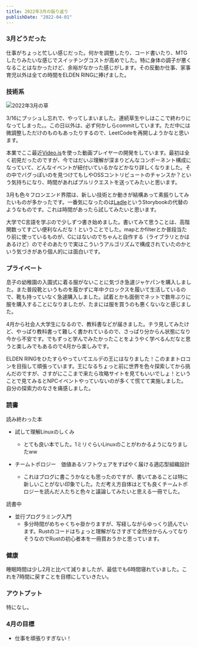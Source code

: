 ```yaml
---
title: 2022年3月の振り返り
publishDate: "2022-04-01"
---
```


### 3月どうだった
仕事がちょっと忙しい感じだった。何かを調整したり、コード書いたり、MTGしたりみたいな感じでスイッチングコストが高めでした。特に身体の調子が悪くなることはなかったけど、余裕がなかった感じがします。その反動か仕事、家事育児以外は全ての時間をELDEN RINGに捧げました。

### 技術系

![2022年3月の草](/images/gitthub202203.png)

3/16にプッシュし忘れで、やってしまいました。連続草生やしはここで終わりになってしまった。。この日以外は、必ず何かしらcommitしています。ただ中には微調整しただけのものもあったりするので、LeetCodeを再開しようかなと思います。

本業でここ最近[Video.js](https://videojs.com/)を使った動画プレイヤーの開発をしています。最初は全く初見だったのですが、今ではだいぶ理解が深まりどんなコンポーネント構成になっていて、どんなイベントが紐付いているかなどかなり詳しくなりました。その中でバグっぽいのを見つけてもしやOSSコントリビュートのチャンスか？という気持ちになり、時間があればプルリクエストを送ってみたいと思います。

3月も色々フロンエンド界隈は、新しい技術とか動きが結構あって素振りしてみたいものが多かったです。一番気になったのは[Ladle](https://github.com/tajo/ladle)というStorybookの代替のようなものです。これは時間があったら試してみたいと思います。

大学でC言語を学ぶので少しずつ書き始めました。書いてみて思うことは、高階関数ってすごい便利なんだな！ということでした。mapとかfilterとか普段当たり前に使っているものが、Cにはないのでちゃんと自作する（ライブラリとかはあるけど）のでそのあたりで実はこういうアルゴリズムで構成されていたのかという気づきがあり個人的には面白いです。


### プライベート

息子の幼稚園の入園式に着る服がないことに気づき急遽ジャケパンを購入しました。また普段靴というものを履かずに年中クロックスを履いて生活しているので、靴も持っていなく急遽購入しました。試着とかも面倒でネットで数年ぶりに服を購入することになりましたが、たまには服を買うのも悪くないなと感じました。

4月から社会人大学生になるので、教科書などが届きました。チラ見してみたけど、やっぱり教科書って難しく書かれているので、さっぱり分からん状態になり今から不安です。でもずっと学んでみたかったことをようやく学べるんだなと思うと楽しみでもあるので4月から楽しみです。

ELDEN RINGをひたすらやっていてエルデの王にはなりました！このままトロコンを目指して頑張っています。王になるちょっと前に世界を色々探索してから挑んだのですが、さすがにここまで来たら攻略サイトを見てもいいでしょ！ということで見てみるとNPCイベントやっていないのが多くて慌てて実施しました。自分の探索力のなさを痛感しました。

### 読書

読み終わった本

- 試して理解Linuxのしくみ
  - とても良い本でした。1ミリぐらいLinuxのことがわかるようになりましたww

- チームトポロジー　価値あるソフトウェアをすばやく届ける適応型組織設計
  - これはブログに書こうかなとも思ったのですが、書いてあることは特に新しいことがない印象でした。ただ考え方自体はとても良くチームトポロジーを読んだ人たちと色々と議論してみたいと思える一冊でした。

読書中

- 並行プログラミング入門
  - 多分時間がめちゃくちゃ掛かりますが、写経しながらゆっくり読んでいます。Rustのコードはちょっと理解がなさすぎて全然分からんってなりそうなのでRustの初心者本を一冊買おうかと思っています。


### 健康

睡眠時間は少し2月と比べて減りましたが、最低でも6時間寝れていました。これを7時間に戻すことを目標にしていきたい。

### アウトプット

特になし。



### 4月の目標
- 仕事を頑張りすぎない！
